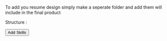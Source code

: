 To add you resume design simply make a seperate folder and add them will include in the final product

Structure :

<button class='add_element' style="position: absolute;" type="button" onclick="add_element(this, 
                    `
                    HTML code you want to add
                    `
                )">Add Skills</button>